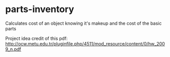 parts-inventory
===============

Calculates cost of an object knowing it's makeup and the cost of the basic parts

Project idea credit of this pdf: http://ocw.metu.edu.tr/pluginfile.php/4511/mod_resource/content/0/hw_2009_n.pdf
